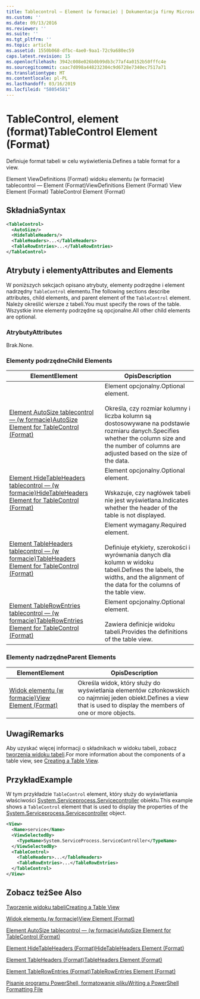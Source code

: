 ```yaml
---
title: Tablecontrol — Element (w formacie) | Dokumentacja firmy Microsoft
ms.custom: ''
ms.date: 09/13/2016
ms.reviewer: ''
ms.suite: ''
ms.tgt_pltfrm: ''
ms.topic: article
ms.assetid: 1550b068-dfbc-4ae0-9aa1-72c9a680ec59
caps.latest.revision: 15
ms.openlocfilehash: 3942c008e026b0b99db3c77af4a0152b50fffc4e
ms.sourcegitcommit: caac7d098a448232304c9d6728e7340ec7517a71
ms.translationtype: MT
ms.contentlocale: pl-PL
ms.lasthandoff: 03/16/2019
ms.locfileid: "58054581"
---
```

# <a name="tablecontrol-element-format"></a><span data-ttu-id="887be-102">TableControl, element (format)</span><span class="sxs-lookup"><span data-stu-id="887be-102">TableControl Element (Format)</span></span>

<span data-ttu-id="887be-103">Definiuje format tabeli w celu wyświetlenia.</span><span class="sxs-lookup"><span data-stu-id="887be-103">Defines a table format for a view.</span></span>

<span data-ttu-id="887be-104">Element ViewDefinitions (Format) widoku elementu (w formacie) tablecontrol — Element (Format)</span><span class="sxs-lookup"><span data-stu-id="887be-104">ViewDefinitions Element (Format) View Element (Format) TableControl Element (Format)</span></span>

## <a name="syntax"></a><span data-ttu-id="887be-105">Składnia</span><span class="sxs-lookup"><span data-stu-id="887be-105">Syntax</span></span>

```xml
<TableControl>
  <AutoSize/>
  <HideTableHeaders/>
  <TableHeaders>...</TableHeaders>
  <TableRowEntries>...</TableRowEntries>
</TableControl>

```

## <a name="attributes-and-elements"></a><span data-ttu-id="887be-106">Atrybuty i elementy</span><span class="sxs-lookup"><span data-stu-id="887be-106">Attributes and Elements</span></span>

<span data-ttu-id="887be-107">W poniższych sekcjach opisano atrybuty, elementy podrzędne i element nadrzędny `TableControl` elementu.</span><span class="sxs-lookup"><span data-stu-id="887be-107">The following sections describe attributes, child elements, and parent element of the `TableControl` element.</span></span> <span data-ttu-id="887be-108">Należy określić wiersze z tabeli.</span><span class="sxs-lookup"><span data-stu-id="887be-108">You must specify the rows of the table.</span></span> <span data-ttu-id="887be-109">Wszystkie inne elementy podrzędne są opcjonalne.</span><span class="sxs-lookup"><span data-stu-id="887be-109">All other child elements are optional.</span></span>

### <a name="attributes"></a><span data-ttu-id="887be-110">Atrybuty</span><span class="sxs-lookup"><span data-stu-id="887be-110">Attributes</span></span>

<span data-ttu-id="887be-111">Brak.</span><span class="sxs-lookup"><span data-stu-id="887be-111">None.</span></span>

### <a name="child-elements"></a><span data-ttu-id="887be-112">Elementy podrzędne</span><span class="sxs-lookup"><span data-stu-id="887be-112">Child Elements</span></span>

|<span data-ttu-id="887be-113">Element</span><span class="sxs-lookup"><span data-stu-id="887be-113">Element</span></span>|<span data-ttu-id="887be-114">Opis</span><span class="sxs-lookup"><span data-stu-id="887be-114">Description</span></span>|
|-------------|-----------------|
|[<span data-ttu-id="887be-115">Element AutoSize tablecontrol — (w formacie)</span><span class="sxs-lookup"><span data-stu-id="887be-115">AutoSize Element for TableControl (Format)</span></span>](./autosize-element-for-tablecontrol-format.md)|<span data-ttu-id="887be-116">Element opcjonalny.</span><span class="sxs-lookup"><span data-stu-id="887be-116">Optional element.</span></span><br /><br /> <span data-ttu-id="887be-117">Określa, czy rozmiar kolumny i liczba kolumn są dostosowywane na podstawie rozmiaru danych.</span><span class="sxs-lookup"><span data-stu-id="887be-117">Specifies whether the column size and the number of columns are adjusted based on the size of the data.</span></span>|
|[<span data-ttu-id="887be-118">Element HideTableHeaders tablecontrol — (w formacie)</span><span class="sxs-lookup"><span data-stu-id="887be-118">HideTableHeaders Element for TableControl (Format)</span></span>](./hidetableheaders-element-format.md)|<span data-ttu-id="887be-119">Element opcjonalny.</span><span class="sxs-lookup"><span data-stu-id="887be-119">Optional element.</span></span><br /><br /> <span data-ttu-id="887be-120">Wskazuje, czy nagłówek tabeli nie jest wyświetlana.</span><span class="sxs-lookup"><span data-stu-id="887be-120">Indicates whether the header of the table is not displayed.</span></span>|
|[<span data-ttu-id="887be-121">Element TableHeaders tablecontrol — (w formacie)</span><span class="sxs-lookup"><span data-stu-id="887be-121">TableHeaders Element for TableControl (Format)</span></span>](./tableheaders-element-format.md)|<span data-ttu-id="887be-122">Element wymagany.</span><span class="sxs-lookup"><span data-stu-id="887be-122">Required element.</span></span><br /><br /> <span data-ttu-id="887be-123">Definiuje etykiety, szerokości i wyrównania danych dla kolumn w widoku tabeli.</span><span class="sxs-lookup"><span data-stu-id="887be-123">Defines the labels, the widths, and the alignment of the data for the columns of the table view.</span></span>|
|[<span data-ttu-id="887be-124">Element TableRowEntries tablecontrol — (w formacie)</span><span class="sxs-lookup"><span data-stu-id="887be-124">TableRowEntries Element for TableControl (Format)</span></span>](./tablerowentries-element-for-tablecontrol-format.md)|<span data-ttu-id="887be-125">Element opcjonalny.</span><span class="sxs-lookup"><span data-stu-id="887be-125">Optional element.</span></span><br /><br /> <span data-ttu-id="887be-126">Zawiera definicje widoku tabeli.</span><span class="sxs-lookup"><span data-stu-id="887be-126">Provides the definitions of the table view.</span></span>|

### <a name="parent-elements"></a><span data-ttu-id="887be-127">Elementy nadrzędne</span><span class="sxs-lookup"><span data-stu-id="887be-127">Parent Elements</span></span>

|<span data-ttu-id="887be-128">Element</span><span class="sxs-lookup"><span data-stu-id="887be-128">Element</span></span>|<span data-ttu-id="887be-129">Opis</span><span class="sxs-lookup"><span data-stu-id="887be-129">Description</span></span>|
|-------------|-----------------|
|[<span data-ttu-id="887be-130">Widok elementu (w formacie)</span><span class="sxs-lookup"><span data-stu-id="887be-130">View Element (Format)</span></span>](./view-element-format.md)|<span data-ttu-id="887be-131">Określa widok, który służy do wyświetlania elementów członkowskich co najmniej jeden obiekt.</span><span class="sxs-lookup"><span data-stu-id="887be-131">Defines a view that is used to display the members of one or more objects.</span></span>|

## <a name="remarks"></a><span data-ttu-id="887be-132">Uwagi</span><span class="sxs-lookup"><span data-stu-id="887be-132">Remarks</span></span>

<span data-ttu-id="887be-133">Aby uzyskać więcej informacji o składnikach w widoku tabeli, zobacz [tworzenia widoku tabeli](./creating-a-table-view.md).</span><span class="sxs-lookup"><span data-stu-id="887be-133">For more information about the components of a table view, see [Creating a Table View](./creating-a-table-view.md).</span></span>

## <a name="example"></a><span data-ttu-id="887be-134">Przykład</span><span class="sxs-lookup"><span data-stu-id="887be-134">Example</span></span>

<span data-ttu-id="887be-135">W tym przykładzie `TableControl` element, który służy do wyświetlania właściwości [System.Serviceprocess.Servicecontroller](/dotnet/api/System.ServiceProcess.ServiceController) obiektu.</span><span class="sxs-lookup"><span data-stu-id="887be-135">This example shows a `TableControl` element that is used to display the properties of the [System.Serviceprocess.Servicecontroller](/dotnet/api/System.ServiceProcess.ServiceController) object.</span></span>

```xml
<View>
  <Name>service</Name>
  <ViewSelectedBy>
    <TypeName>System.ServiceProcess.ServiceController</TypeName>
  </ViewSelectedBy>
  <TableControl>
    <TableHeaders>...</TableHeaders>
    <TableRowEntries>...</TableRowEntries>
  </TableControl>
</View>

```

## <a name="see-also"></a><span data-ttu-id="887be-136">Zobacz też</span><span class="sxs-lookup"><span data-stu-id="887be-136">See Also</span></span>

[<span data-ttu-id="887be-137">Tworzenie widoku tabeli</span><span class="sxs-lookup"><span data-stu-id="887be-137">Creating a Table View</span></span>](./creating-a-table-view.md)

[<span data-ttu-id="887be-138">Widok elementu (w formacie)</span><span class="sxs-lookup"><span data-stu-id="887be-138">View Element (Format)</span></span>](./view-element-format.md)

[<span data-ttu-id="887be-139">Element AutoSize tablecontrol — (w formacie)</span><span class="sxs-lookup"><span data-stu-id="887be-139">AutoSize Element for TableControl (Format)</span></span>](./autosize-element-for-tablecontrol-format.md)

[<span data-ttu-id="887be-140">Element HideTableHeaders (Format)</span><span class="sxs-lookup"><span data-stu-id="887be-140">HideTableHeaders Element (Format)</span></span>](./hidetableheaders-element-format.md)

[<span data-ttu-id="887be-141">Element TableHeaders (Format)</span><span class="sxs-lookup"><span data-stu-id="887be-141">TableHeaders Element (Format)</span></span>](./tableheaders-element-format.md)

[<span data-ttu-id="887be-142">Element TableRowEntries (Format)</span><span class="sxs-lookup"><span data-stu-id="887be-142">TableRowEntries Element (Format)</span></span>](./tablerowentries-element-for-tablecontrol-format.md)

[<span data-ttu-id="887be-143">Pisanie programu PowerShell, formatowanie pliku</span><span class="sxs-lookup"><span data-stu-id="887be-143">Writing a PowerShell Formatting File</span></span>](./writing-a-powershell-formatting-file.md)
